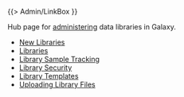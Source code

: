 {{> Admin/LinkBox }}

Hub page for [administering](/src/admin/index.md) data libraries in Galaxy.

* [New Libraries](/src/admin/data-libraries/new-libraries/index.md)
* [Libraries](/src/admin/data-libraries/Libraries/index.md)
* [Library Sample Tracking](/src/admin/data-libraries/library-sample-tracking/index.md)
* [Library Security](/src/admin/data-libraries/LibrarySecurity/index.md)
* [Library Templates](/src/admin/data-libraries/library-templates/index.md)
* [Uploading Library Files](/src/admin/data-libraries/uploading-library-files/index.md)

